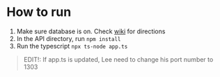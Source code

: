 # How to run

1. Make sure database is on. Check [wiki](https://github.com/PatheticApathy/Quarrel/wiki/The-Quarrel-Database) for directions
2. In the API directory, run
   `npm install`
3. Run the typescript
   `npx ts-node app.ts`

> EDIT!:
> If app.ts is updated, Lee need to change his port number to 1303
